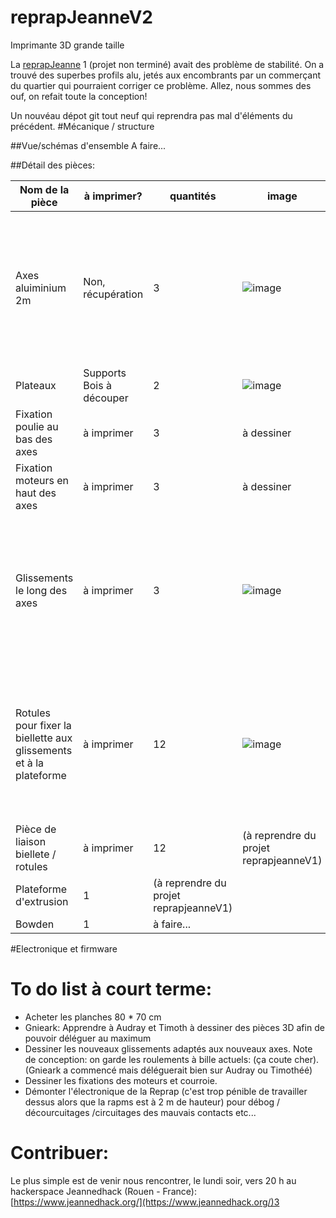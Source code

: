 # reprapJeanneV2
Imprimante 3D grande taille

La [reprapJeanne](https://github.com/jeannedhack/reprapJeanne) 1 (projet non terminé) avait des problème de stabilité. On a trouvé des superbes profils alu, jetés aux encombrants par un commerçant du quartier qui pourraient corriger ce problème. Allez, nous sommes des ouf, on refait toute la conception!

Un nouvéau dépot git tout neuf qui reprendra pas mal d'éléments du précédent.
#Mécanique / structure

##Vue/schémas d'ensemble
A faire...


##Détail des pièces:

Nom de la pièce | à imprimer? | quantités | image | liens
-------------|-------------|---------|---------|----------------
Axes aluiminium 2m | Non, récupération | 3 | ![image](https://raw.githubusercontent.com/jeannedhack/reprapJeanneV2/master/img/profil-axe200.png) | Le STL est dans le dossier STL de ce dépot et les fichiers de constructions dans le dossier DESSINS-DXF-OPENSCAD
Plateaux|Supports Bois à découper |2|![image](https://raw.githubusercontent.com/jeannedhack/reprapJeanneV2/master/img/baseImprimante3d200.png)|Le DXF est dans le dépot.
Fixation poulie au bas des axes| à imprimer | 3| à dessiner | 
Fixation moteurs en haut des axes| à imprimer | 3 | à dessiner | 
Glissements le long des axes | à imprimer | 3 | ![image](https://raw.githubusercontent.com/jeannedhack/reprapJeanneV2/master/img/glissement200.png) |Le STL est dans le dossier STL de ce dépot et les fichiers de constructions dans le dossier DESSINS-DXF-OPENSCAD
Rotules pour fixer la biellette aux glissements et à la plateforme | à imprimer | 12 | ![image](https://raw.githubusercontent.com/jeannedhack/reprapJeanneV2/master/img/rotule3D200.png)|Le STL est dans le dossier STL de ce dépot et les fichiers de constructions dans le dossier DESSINS-DXF-OPENSCAD
Pièce de liaison biellete / rotules| à imprimer | 12 |(à reprendre du projet reprapjeanneV1) | 
Plateforme d'extrusion | 1 |(à reprendre du projet reprapjeanneV1) | 
Bowden| 1 |à faire... | 

#Electronique et firmware

# To do list à court terme:
 * Acheter les planches 80 * 70 cm
 * Gnieark: Apprendre à Audray et Timoth à dessiner des pièces 3D afin de pouvoir déléguer au maximum
 * Dessiner les nouveaux glissements adaptés aux nouveaux axes. Note de conception:  on garde les roulements à bille actuels:  (ça coute cher). (Gnieark a commencé mais déléguerait bien sur Audray ou Timothéé)
 * Dessiner les fixations des moteurs et courroie.
 * Démonter l'électronique de la Reprap (c'est trop pénible de travailler dessus alors que la rapms est à 2 m de hauteur)  pour débog / décourcuitages /circuitages des mauvais contacts etc...
 
# Contribuer:

Le plus simple est de venir nous rencontrer, le lundi soir, vers 20 h au hackerspace Jeannedhack (Rouen - France):  [https://www.jeannedhack.org/](https://www.jeannedhack.org/)3
